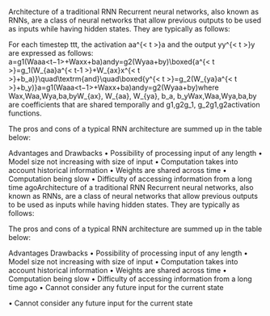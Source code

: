 Architecture of a traditional RNN Recurrent neural networks, also known as RNNs, are a class of neural networks that allow previous outputs to be used as inputs while having hidden states. They are typically as follows:

For each timestep ttt, the activation a<t>a^{< t >}a<t> and the output y<t>y^{< t >}y<t> are expressed as follows:
a<t>=g1(Waaa<t−1>+Waxx<t>+ba)andy<t>=g2(Wyaa<t>+by)\boxed{a^{< t >}=g_1(W_{aa}a^{< t-1 >}+W_{ax}x^{< t >}+b_a)}\quad\textrm{and}\quad\boxed{y^{< t >}=g_2(W_{ya}a^{< t >}+b_y)}a<t>=g1​(Waa​a<t−1>+Wax​x<t>+ba​)​andy<t>=g2​(Wya​a<t>+by​)​
where Wax,Waa,Wya,ba,byW_{ax}, W_{aa}, W_{ya}, b_a, b_yWax​,Waa​,Wya​,ba​,by​ are coefficients that are shared temporally and g1,g2g_1, g_2g1​,g2​ activation functions.

The pros and cons of a typical RNN architecture are summed up in the table below:

Advantages and 	Drawbacks
• Possibility of processing input of any length
• Model size not increasing with size of input
• Computation takes into account historical information
• Weights are shared across time 	• Computation being slow
• Difficulty of accessing information from a long time agoArchitecture of a traditional RNN Recurrent neural networks, also known as RNNs, are a class of neural networks that allow previous outputs to be used as inputs while having hidden states. They are typically as follows:


The pros and cons of a typical RNN architecture are summed up in the table below:

Advantages 	Drawbacks
• Possibility of processing input of any length
• Model size not increasing with size of input
• Computation takes into account historical information
• Weights are shared across time 	• Computation being slow
• Difficulty of accessing information from a long time ago
• Cannot consider any future input for the current state

• Cannot consider any future input for the current state
